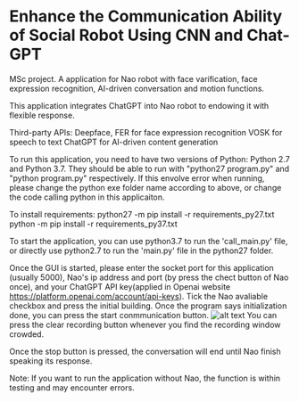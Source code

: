 # Enhance the Communication Ability of Social Robot Using CNN and Chat-GPT
MSc project. A application for Nao robot with face varification, face expression recognition, AI-driven conversation and motion functions.

This application integrates ChatGPT into Nao robot to endowing it with flexible response.

Third-party APIs:
Deepface, FER for face expression recognition
VOSK for speech to text
ChatGPT for AI-driven content generation

To run this application, you need to have two versions of Python: Python 2.7 and Python 3.7. They should be able to run with "python27 program.py" and "python program.py" respectively. If this envolve error when running, please change the python exe folder name according to above, or change the code calling python in this applicaiton.

To install requirements:
python27 -m pip install -r requirements_py27.txt
python -m pip install -r requirements_py37.txt

To start the application, you can use python3.7 to run the 'call_main.py' file, or directly use python2.7 to run the 'main.py' file in the python27 folder.

Once the GUI is started, please enter the socket port for this application (usually 5000), Nao's ip address and port (by press the chect button of Nao once), and your ChatGPT API key(applied in Openai website https://platform.openai.com/account/api-keys). Tick the Nao avaliable checkbox and press the initial building. Once the program says initialization done, you can press the start conmmunication button.
![alt text](https://github.com/Macreeeee/cognitive_robot_with_machine_learning/tree/main/src/recordings/pictures/gui_sample.jpg)
You can press the clear recording button whenever you find the recording window crowded.

Once the stop button is pressed, the conversation will end until Nao finish speaking its response.

Note: If you want to run the application without Nao, the function is within testing and may encounter errors.
